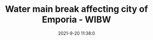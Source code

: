 ---
"title": "Water main break affecting city of Emporia - WIBW"
"date": "2021-9-20 11:38:0"
"feed_name": "GOOGLENEWSINDUSTRIAL"
"feed_website": "https://news.google.com/search?q=industrial%2Bincident&hl=en-US&gl=US&ceid=US:en"
"feed_rss": "https://news.google.com/rss/search?q=industrial%2Bincident&hl=en-US&gl=US&ceid=US:en"
"link": "https://www.wibw.com/2021/09/20/large-water-main-break-affecting-entire-city-emporia/"
"file": "_posts/2021-1-1-815df11308f3252444f41fdc3217a1723443f0c0.md"
"accident": "0"
"drilling": "0"
"dead": "0"
"injured": "0"
"where": "unknown site"
---